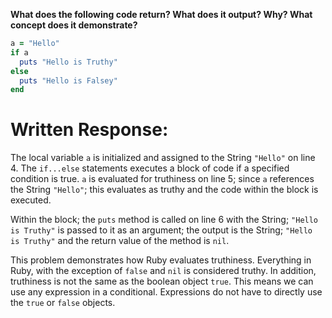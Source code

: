 **What does the following code return? What does it output? Why? What concept does it demonstrate?**

```ruby
a = "Hello"
if a
  puts "Hello is Truthy"
else
  puts "Hello is Falsey"
end
```
# Written Response:

The local variable `a` is initialized and assigned to the String `"Hello"` on line 4. The `if...else` statements executes a block of code if a specified condition is true. `a` is evaluated for truthiness on line 5; since `a` references the String `"Hello"`; this evaluates as truthy and the code within the block is executed.

Within the block; the `puts` method is called on line 6 with the String; `"Hello is Truthy"` is passed to it as an argument; the output is the String; `"Hello is Truthy"` and the return value of the method is `nil`.

This problem demonstrates how Ruby evaluates truthiness. Everything in Ruby, with the exception of `false` and `nil` is considered truthy. In addition, truthiness is not the same as the boolean object `true`. This means we can use any expression in a conditional. Expressions do not have to directly use the `true` or `false` objects.

